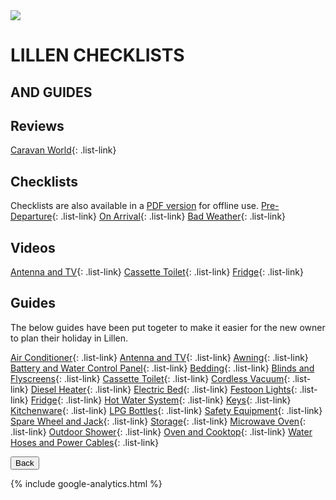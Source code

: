 <link href="../styles/custom.css" rel="stylesheet" />

<img class="img-center" src="../images/motorhomes.png" />
<h1 class="title">LILLEN CHECKLISTS</h1>
<h2 class="subtitle">AND GUIDES</h2>

## Reviews
[Caravan World](../review/index.md){: .list-link}

## Checklists
Checklists are also available in a [PDF version](../docs/checklists.pdf) for offline use.
[Pre-Departure](../checklists/pre-departure.md){: .list-link}
[On Arrival](../checklists/on-arrival.md){: .list-link}
[Bad Weather](../checklists/bad-weather.md){: .list-link}

## Videos
[Antenna and TV](../videos/antenna-and-tv.md){: .list-link}
[Cassette Toilet](../videos/cassette-toilet.md){: .list-link}
[Fridge](../videos/fridge.md){: .list-link}

## Guides
The below guides have been put togeter to make it easier for the new owner to plan their holiday in Lillen.

[Air Conditioner](air-conditioner.md){: .list-link}
[Antenna and TV](antenna-and-tv.md){: .list-link}
[Awning](awning.md){: .list-link}
[Battery and Water Control Panel](control-panel.md){: .list-link}
[Bedding](bedding.md){: .list-link}
[Blinds and Flyscreens](blinds-and-flyscreens.md){: .list-link}
[Cassette Toilet](cassette-toilet.md){: .list-link}
[Cordless Vacuum](cordless-vacuum.md){: .list-link}
[Diesel Heater](diesel-heater.md){: .list-link}
[Electric Bed](electric-bed.md){: .list-link}
[Festoon Lights](festoon-lights.md){: .list-link} 
[Fridge](fridge.md){: .list-link} 
[Hot Water System](hot-water-system.md){: .list-link}
[Keys](keys.md){: .list-link}
[Kitchenware](kitchenware.md){: .list-link}
[LPG Bottles](lpg-bottles.md){: .list-link}
[Safety Equipment](safety-equipment.md){: .list-link}
[Spare Wheel and Jack](spare-wheel-and-jack.md){: .list-link}
[Storage](storage.md){: .list-link}
[Microwave Oven](microwave-oven.md){: .list-link}
[Outdoor Shower](outdoor-shower.md){: .list-link}
[Oven and Cooktop](oven-and-cooktop.md){: .list-link}
[Water Hoses and Power Cables](hoses-and-cables.md){: .list-link}

<a href="/"><button class="nav-button"><i class="arrow arrow-left"></i> Back</button></a>

{% include google-analytics.html %}
